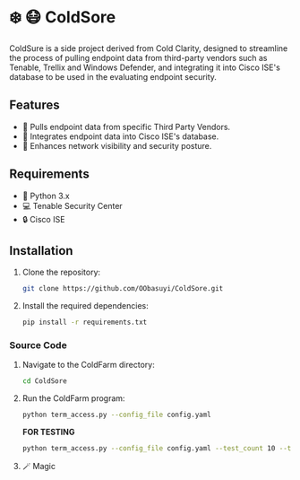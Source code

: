 # ❄️ 😷 ColdSore

ColdSure is a side project derived from Cold Clarity, designed to streamline the process of pulling endpoint data from 
third-party vendors such as Tenable, Trellix and Windows Defender, and integrating it into Cisco ISE's database to be used in the evaluating endpoint security.

## Features

- 📡 Pulls endpoint data from specific Third Party Vendors.
- 🔄 Integrates endpoint data into Cisco ISE's database.
- 👀 Enhances network visibility and security posture.

## Requirements

- 🐍 Python 3.x
- 💻 Tenable Security Center
- 🔒 Cisco ISE

## Installation

1. Clone the repository:

    ```bash
    git clone https://github.com/OObasuyi/ColdSore.git
    ```

2. Install the required dependencies:

    ```bash
    pip install -r requirements.txt
    ```
   
### Source Code
1. Navigate to the ColdFarm directory:

    ```bash
    cd ColdSore
    ```

2. Run the ColdFarm program:
   
    ```bash
    python term_access.py --config_file config.yaml
    ```
   **FOR TESTING**
    ```bash
    python term_access.py --config_file config.yaml --test_count 10 --test_seed 340 # seed for non random macs useful for testing updates
    ```

3. 🪄 Magic
